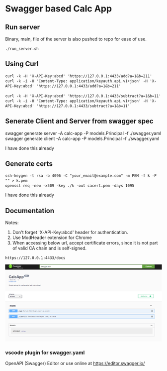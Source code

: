 # Swagger based Calc App


## Run server
Binary, main, file of the server is also pushed to repo for ease of use.

```
./run_server.sh
```

## Using Curl
```
curl -k -H 'X-API-Key:abcd' 'https://127.0.0.1:4433/add?a=1&b=211'
curl -k -i -H 'Content-Type: application/keyauth.api.v1+json' -H 'X-API-Key:abcd' 'https://127.0.0.1:4433/add?a=1&b=211'

curl -k -H 'X-API-Key:abcd' 'https://127.0.0.1:4433/subtract?a=1&b=11'
curl -k -i -H 'Content-Type: application/keyauth.api.v1+json' -H 'X-API-Key:abcd' 'https://127.0.0.1:4433/subtract?a=1&b=11'
```

## Senerate Client and Server from swagger spec

swagger  generate server -A calc-app -P models.Principal -f ./swagger.yaml
swagger  generate client -A calc-app -P models.Principal -f ./swagger.yaml

I have done this already

## Generate certs

```
ssh-keygen -t rsa -b 4096 -C "your_email@example.com" -m PEM -f k -P "" > k.pem
openssl req -new -x509 -key ./k -out cacert.pem -days 1095
```

I have done this already

## Documentation
Notes:
1. Don't forget 'X-API-Key:abcd' header for authentication.
2. Use ModHeader extension for Chrome
3. When accessing below url, accept certificate errors, since it is not part of valid CA chain and is self-signed.

```
https://127.0.0.1:4433/docs
```

![documentation page of swagger](docs-page.png "documentation page of swagger")


### vscode plugin for swagger.yaml
OpenAPI (Swagger) Editor
or use online at https://editor.swagger.io/


